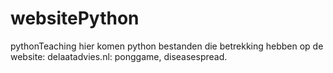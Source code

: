 # websitePython
pythonTeaching
hier komen python bestanden die betrekking hebben op de website:
delaatadvies.nl: ponggame, diseasespread.


